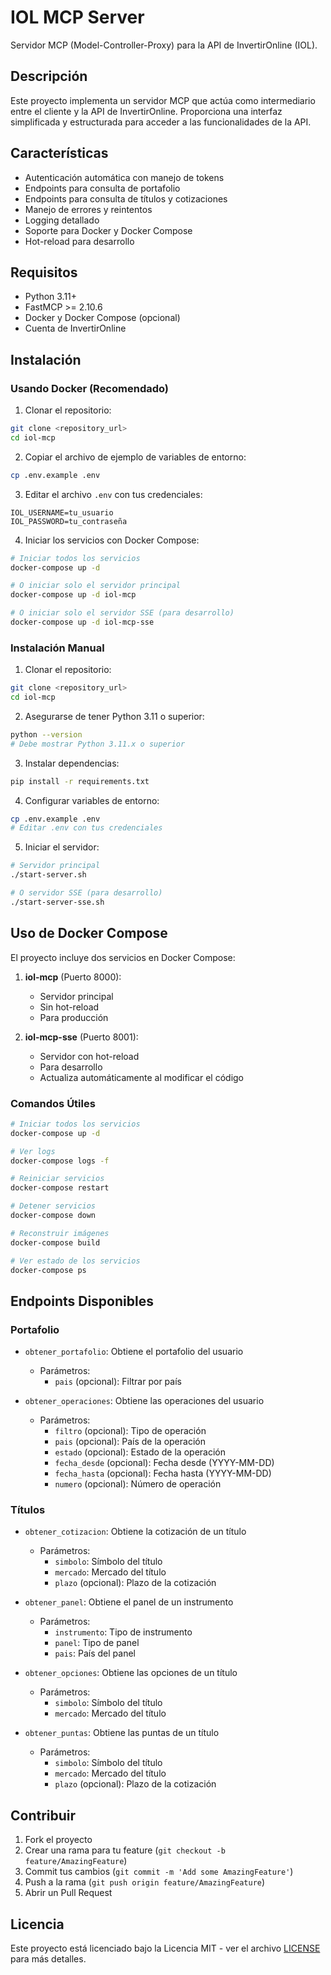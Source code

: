 # IOL MCP Server

Servidor MCP (Model-Controller-Proxy) para la API de InvertirOnline (IOL).

## Descripción

Este proyecto implementa un servidor MCP que actúa como intermediario entre el cliente y la API de InvertirOnline. Proporciona una interfaz simplificada y estructurada para acceder a las funcionalidades de la API.

## Características

- Autenticación automática con manejo de tokens
- Endpoints para consulta de portafolio
- Endpoints para consulta de títulos y cotizaciones
- Manejo de errores y reintentos
- Logging detallado
- Soporte para Docker y Docker Compose
- Hot-reload para desarrollo

## Requisitos

- Python 3.11+
- FastMCP >= 2.10.6
- Docker y Docker Compose (opcional)
- Cuenta de InvertirOnline

## Instalación

### Usando Docker (Recomendado)

1. Clonar el repositorio:
```bash
git clone <repository_url>
cd iol-mcp
```

2. Copiar el archivo de ejemplo de variables de entorno:
```bash
cp .env.example .env
```

3. Editar el archivo `.env` con tus credenciales:
```env
IOL_USERNAME=tu_usuario
IOL_PASSWORD=tu_contraseña
```

4. Iniciar los servicios con Docker Compose:
```bash
# Iniciar todos los servicios
docker-compose up -d

# O iniciar solo el servidor principal
docker-compose up -d iol-mcp

# O iniciar solo el servidor SSE (para desarrollo)
docker-compose up -d iol-mcp-sse
```

### Instalación Manual

1. Clonar el repositorio:
```bash
git clone <repository_url>
cd iol-mcp
```

2. Asegurarse de tener Python 3.11 o superior:
```bash
python --version
# Debe mostrar Python 3.11.x o superior
```

3. Instalar dependencias:
```bash
pip install -r requirements.txt
```

4. Configurar variables de entorno:
```bash
cp .env.example .env
# Editar .env con tus credenciales
```

5. Iniciar el servidor:
```bash
# Servidor principal
./start-server.sh

# O servidor SSE (para desarrollo)
./start-server-sse.sh
```

## Uso de Docker Compose

El proyecto incluye dos servicios en Docker Compose:

1. **iol-mcp** (Puerto 8000):
   - Servidor principal
   - Sin hot-reload
   - Para producción

2. **iol-mcp-sse** (Puerto 8001):
   - Servidor con hot-reload
   - Para desarrollo
   - Actualiza automáticamente al modificar el código

### Comandos Útiles

```bash
# Iniciar todos los servicios
docker-compose up -d

# Ver logs
docker-compose logs -f

# Reiniciar servicios
docker-compose restart

# Detener servicios
docker-compose down

# Reconstruir imágenes
docker-compose build

# Ver estado de los servicios
docker-compose ps
```

## Endpoints Disponibles

### Portafolio

- `obtener_portafolio`: Obtiene el portafolio del usuario
  - Parámetros:
    - `pais` (opcional): Filtrar por país

- `obtener_operaciones`: Obtiene las operaciones del usuario
  - Parámetros:
    - `filtro` (opcional): Tipo de operación
    - `pais` (opcional): País de la operación
    - `estado` (opcional): Estado de la operación
    - `fecha_desde` (opcional): Fecha desde (YYYY-MM-DD)
    - `fecha_hasta` (opcional): Fecha hasta (YYYY-MM-DD)
    - `numero` (opcional): Número de operación

### Títulos

- `obtener_cotizacion`: Obtiene la cotización de un título
  - Parámetros:
    - `simbolo`: Símbolo del título
    - `mercado`: Mercado del título
    - `plazo` (opcional): Plazo de la cotización

- `obtener_panel`: Obtiene el panel de un instrumento
  - Parámetros:
    - `instrumento`: Tipo de instrumento
    - `panel`: Tipo de panel
    - `pais`: País del panel

- `obtener_opciones`: Obtiene las opciones de un título
  - Parámetros:
    - `simbolo`: Símbolo del título
    - `mercado`: Mercado del título

- `obtener_puntas`: Obtiene las puntas de un título
  - Parámetros:
    - `simbolo`: Símbolo del título
    - `mercado`: Mercado del título
    - `plazo` (opcional): Plazo de la cotización

## Contribuir

1. Fork el proyecto
2. Crear una rama para tu feature (`git checkout -b feature/AmazingFeature`)
3. Commit tus cambios (`git commit -m 'Add some AmazingFeature'`)
4. Push a la rama (`git push origin feature/AmazingFeature`)
5. Abrir un Pull Request

## Licencia

Este proyecto está licenciado bajo la Licencia MIT - ver el archivo [LICENSE](LICENSE) para más detalles. 